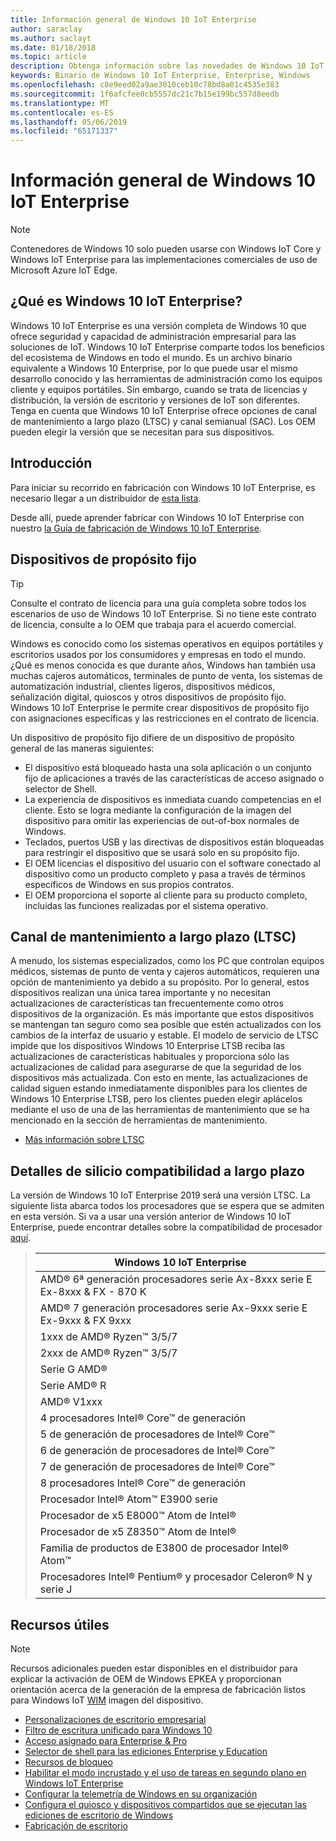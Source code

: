 ```yaml
---
title: Información general de Windows 10 IoT Enterprise
author: saraclay
ms.author: saclayt
ms.date: 01/18/2018
ms.topic: article
description: Obtenga información sobre las novedades de Windows 10 IoT Enterprise y lo que puede hacer con él.
keywords: Binario de Windows 10 IoT Enterprise, Enterprise, Windows
ms.openlocfilehash: c8e9eed02a9ae3010ceb10c78bd8a01c4535e383
ms.sourcegitcommit: 1f6afcfee0cb5557dc21c7b15e199bc557d8eedb
ms.translationtype: MT
ms.contentlocale: es-ES
ms.lasthandoff: 05/06/2019
ms.locfileid: "65171337"
---
```

# <a name="an-overview-of-windows-10-iot-enterprise"></a>Información general de Windows 10 IoT Enterprise

> [!NOTE]
> Contenedores de Windows 10 solo pueden usarse con Windows IoT Core y Windows IoT Enterprise para las implementaciones comerciales de uso de Microsoft Azure IoT Edge.

## <a name="what-is-windows-10-iot-enterprise"></a>¿Qué es Windows 10 IoT Enterprise?
Windows 10 IoT Enterprise es una versión completa de Windows 10 que ofrece seguridad y capacidad de administración empresarial para las soluciones de IoT. Windows 10 IoT Enterprise comparte todos los beneficios del ecosistema de Windows en todo el mundo. Es un archivo binario equivalente a Windows 10 Enterprise, por lo que puede usar el mismo desarrollo conocido y las herramientas de administración como los equipos cliente y equipos portátiles.  Sin embargo, cuando se trata de licencias y distribución, la versión de escritorio y versiones de IoT son diferentes. Tenga en cuenta que Windows 10 IoT Enterprise ofrece opciones de canal de mantenimiento a largo plazo (LTSC) y canal semianual (SAC). Los OEM pueden elegir la versión que se necesitan para sus dispositivos.

## <a name="getting-started"></a>Introducción 

Para iniciar su recorrido en fabricación con Windows 10 IoT Enterprise, es necesario llegar a un distribuidor de [esta lista](https://go.microsoft.com/fwlink/p/?linkid=2069623).

Desde allí, puede aprender fabricar con Windows 10 IoT Enterprise con nuestro [la Guía de fabricación de Windows 10 IoT Enterprise](https://docs.microsoft.com/en-us/windows-hardware/manufacture/desktop/iot-ent-overview). 

## <a name="fixed-purpose-devices"></a>Dispositivos de propósito fijo 

> [!TIP]
> Consulte el contrato de licencia para una guía completa sobre todos los escenarios de uso de Windows 10 IoT Enterprise. Si no tiene este contrato de licencia, consulte a lo OEM que trabaja para el acuerdo comercial. 

Windows es conocido como los sistemas operativos en equipos portátiles y escritorios usados por los consumidores y empresas en todo el mundo.  ¿Qué es menos conocida es que durante años, Windows han también usa muchas cajeros automáticos, terminales de punto de venta, los sistemas de automatización industrial, clientes ligeros, dispositivos médicos, señalización digital, quioscos y otros dispositivos de propósito fijo.  Windows 10 IoT Enterprise le permite crear dispositivos de propósito fijo con asignaciones específicas y las restricciones en el contrato de licencia.  

Un dispositivo de propósito fijo difiere de un dispositivo de propósito general de las maneras siguientes:  
* El dispositivo está bloqueado hasta una sola aplicación o un conjunto fijo de aplicaciones a través de las características de acceso asignado o selector de Shell.  
* La experiencia de dispositivos es inmediata cuando competencias en el cliente. Esto se logra mediante la configuración de la imagen del dispositivo para omitir las experiencias de out-of-box normales de Windows. 
* Teclados, puertos USB y las directivas de dispositivos están bloqueadas para restringir el dispositivo que se usará solo en su propósito fijo.  
* El OEM licencias el dispositivo del usuario con el software conectado al dispositivo como un producto completo y pasa a través de términos específicos de Windows en sus propios contratos.
* El OEM proporciona el soporte al cliente para su producto completo, incluidas las funciones realizadas por el sistema operativo.

## <a name="long-term-servicing-channel-ltsc"></a>Canal de mantenimiento a largo plazo (LTSC)

A menudo, los sistemas especializados, como los PC que controlan equipos médicos, sistemas de punto de venta y cajeros automáticos, requieren una opción de mantenimiento ya debido a su propósito. Por lo general, estos dispositivos realizan una única tarea importante y no necesitan actualizaciones de características tan frecuentemente como otros dispositivos de la organización. Es más importante que estos dispositivos se mantengan tan seguro como sea posible que estén actualizados con los cambios de la interfaz de usuario y estable. El modelo de servicio de LTSC impide que los dispositivos Windows 10 Enterprise LTSB reciba las actualizaciones de características habituales y proporciona sólo las actualizaciones de calidad para asegurarse de que la seguridad de los dispositivos más actualizada. Con esto en mente, las actualizaciones de calidad siguen estando inmediatamente disponibles para los clientes de Windows 10 Enterprise LTSB, pero los clientes pueden elegir aplácelos mediante el uso de una de las herramientas de mantenimiento que se ha mencionado en la sección de herramientas de mantenimiento.

* [Más información sobre LTSC](https://docs.microsoft.com/windows/deployment/update/waas-overview#long-term-servicing-channel)

## <a name="long-term-support-silicon-details"></a>Detalles de silicio compatibilidad a largo plazo

La versión de Windows 10 IoT Enterprise 2019 será una versión LTSC. La siguiente lista abarca todos los procesadores que se espera que se admiten en esta versión. Si va a usar una versión anterior de Windows 10 IoT Enterprise, puede encontrar detalles sobre la compatibilidad de procesador [aquí](https://docs.microsoft.com/windows-hardware/design/minimum/windows-processor-requirements#windows-iot-enterprise--embedded-processor-table).

> | Windows 10 IoT Enterprise  |
> |-------------|
> | AMD® 6ª generación procesadores serie Ax-8xxx serie E Ex-8xxx & FX - 870 K | 
> | AMD® 7 generación procesadores serie Ax-9xxx serie E Ex-9xxx & FX 9xxx | 
> | 1xxx de AMD® Ryzen™ 3/5/7 | 
> | 2xxx de AMD® Ryzen™ 3/5/7 | 
> | Serie G AMD® | 
> | Serie AMD® R | 
> | AMD® V1xxx | 
> | 4 procesadores Intel® Core™ de generación | 
> | 5 de generación de procesadores de Intel® Core™ |
> | 6 de generación de procesadores de Intel® Core™ |
> | 7 de generación de procesadores de Intel® Core™ |
> | 8 procesadores Intel® Core™ de generación |
> | Procesador Intel® Atom™ E3900 serie |
> | Procesador de x5 E8000™ Atom de Intel® |
> | Procesador de x5 Z8350™ Atom de Intel® |
> | Familia de productos de E3800 de procesador Intel® Atom™ |
> | Procesadores Intel® Pentium® y procesador Celeron® N y serie J |

## <a name="helpful-resources"></a>Recursos útiles
> [!NOTE]
> Recursos adicionales pueden estar disponibles en el distribuidor para explicar la activación de OEM de Windows EPKEA y proporcionan orientación acerca de la generación de la empresa de fabricación listos para Windows IoT [WIM](https://msdn.microsoft.com/library/windows/desktop/dd861280.aspx) imagen del dispositivo.

* [Personalizaciones de escritorio empresarial](https://docs.microsoft.com/windows-hardware/customize/enterprise/enterprise-custom-portal)
* [Filtro de escritura unificado para Windows 10](https://docs.microsoft.com/windows-hardware/customize/enterprise/unified-write-filter)
* [Acceso asignado para Enterprise & Pro](https://docs.microsoft.com/windows-hardware/customize/enterprise/assigned-access)
* [Selector de shell para las ediciones Enterprise y Education](https://docs.microsoft.com/windows-hardware/customize/enterprise/shell-launcher)
* [Recursos de bloqueo](https://docs.microsoft.com/windows-hardware/customize/enterprise/create-a-kiosk-image) 
* [Habilitar el modo incrustado y el uso de tareas en segundo plano en Windows IoT Enterprise](https://docs.microsoft.com/windows/iot-core/develop-your-app/embeddedmode)
* [Configurar la telemetría de Windows en su organización](https://docs.microsoft.com/windows/configuration/configure-windows-telemetry-in-your-organization )
* [Configura el quiosco y dispositivos compartidos que se ejecutan las ediciones de escritorio de Windows](https://docs.microsoft.com/windows/configuration/kiosk-shared-pc)
* [Fabricación de escritorio](https://docs.microsoft.com/windows-hardware/manufacture/desktop/)
